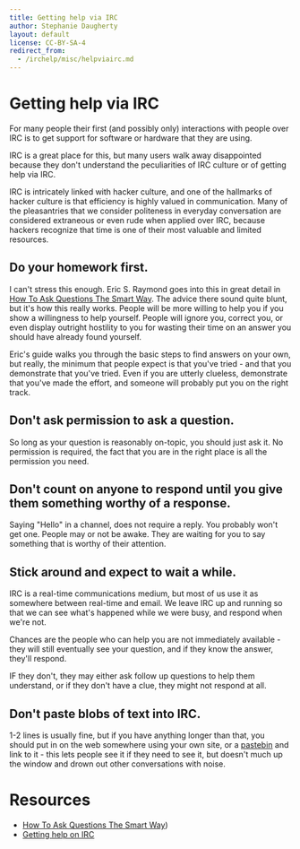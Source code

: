 ```yaml
---
title: Getting help via IRC
author: Stephanie Daugherty
layout: default
license: CC-BY-SA-4
redirect_from:
  - /irchelp/misc/helpviairc.md
---
```


# Getting help via IRC

For many people their first (and possibly only) interactions with people over IRC is to get support for software or hardware that they are using.

IRC is a great place for this, but many users walk away disappointed because they don't understand the peculiarities of IRC culture or of getting help via IRC.

IRC is intricately linked with hacker culture, and one of the hallmarks of hacker culture is that efficiency is highly valued in communication. Many of the pleasantries that we consider politeness in everyday conversation are considered extraneous or even rude when applied over IRC, because hackers recognize that time is one of their most valuable and limited resources.

## Do your homework first.

I can't stress this enough. Eric S. Raymond goes into this in great detail in [How To Ask Questions The Smart Way](http://catb.org/~esr/faqs/smart-questions.htm). The advice there sound quite blunt, but it's how this really works. People will be more willing to help you if you show a willingness to help yourself. People will ignore you, correct you, or even display outright hostility to you for wasting their time on an answer you should have already found yourself.

Eric's guide walks you through the basic steps to find answers on your own, but really, the minimum that people expect is that you've tried - and that you demonstrate that you've tried. Even if you are utterly clueless, demonstrate that you've made the effort, and someone will probably put you on the right track.

## Don't ask permission to ask a question.

So long as your question is reasonably on-topic, you should just ask it. No permission is required, the fact that you are in the right place is all the permission you need.

## Don't count on anyone to respond until you give them something worthy of a response.

Saying "Hello" in a channel, does not require a reply. You probably won't get one. People may or not be awake. They are waiting for you to say something that is worthy of their attention.

## Stick around and expect to wait a while.

IRC is a real-time communications medium, but most of us use it as somewhere between real-time and email. We leave IRC up and running so that we can see what's happened while we were busy, and respond when we're not.

Chances are the people who can help you are not immediately available - they will still eventually see your question, and if they know the answer, they'll respond.

IF they don't, they may either ask follow up questions to help them understand, or if they don't have a clue, they might not respond at all.

## Don't paste blobs of text into IRC.

1-2 lines is usually fine, but if you have anything longer than that, you should put in on the web somewhere using your own site, or a [pastebin](/irchelp/misc/pastebin.html) and link to it - this lets people see it if they need to see it, but doesn't much up the window and drown out other conversations with noise.

# Resources

- [How To Ask Questions The Smart Way](http://catb.org/~esr/faqs/smart-questions.htm))
- [Getting help on IRC](https://workaround.org/getting-help-on-irc/)
